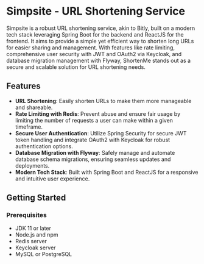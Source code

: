 # Simpsite - URL Shortening Service

Simpsite is a robust URL shortening service, akin to Bitly, built on a modern tech stack leveraging Spring Boot for the backend and ReactJS for the frontend. It aims to provide a simple yet efficient way to shorten long URLs for easier sharing and management. With features like rate limiting, comprehensive user security with JWT and OAuth2 via Keycloak, and database migration management with Flyway, ShortenMe stands out as a secure and scalable solution for URL shortening needs.

## Features

- **URL Shortening**: Easily shorten URLs to make them more manageable and shareable.
- **Rate Limiting with Redis**: Prevent abuse and ensure fair usage by limiting the number of requests a user can make within a given timeframe.
- **Secure User Authentication**: Utilize Spring Security for secure JWT token handling and integrate OAuth2 with Keycloak for robust authentication options.
- **Database Migration with Flyway**: Safely manage and automate database schema migrations, ensuring seamless updates and deployments.
- **Modern Tech Stack**: Built with Spring Boot and ReactJS for a responsive and intuitive user experience.

## Getting Started

### Prerequisites

- JDK 11 or later
- Node.js and npm
- Redis server
- Keycloak server
- MySQL or PostgreSQL
